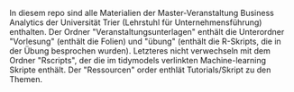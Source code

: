 In diesem repo sind alle Materialien der Master-Veranstaltung Business Analytics der Universität Trier (Lehrstuhl für Unternehmensführung) enthalten.
Der Ordner "Veranstaltungsunterlagen" enthält die Unterordner "Vorlesung" (enthält die Folien) und "übung" (enthält die R-Skripts, die in der Übung besprochen wurden).
Letzteres nicht verwechseln mit dem Ordner "Rscripts", der die im tidymodels verlinkten Machine-learning Skripte enthält. 
Der "Ressourcen" order enthlät Tutorials/Skript zu den Themen.

